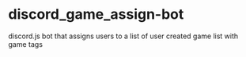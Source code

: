# discord_game_assign-bot
discord.js bot that assigns users to a list of user created game list with game tags


